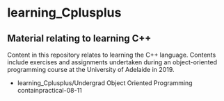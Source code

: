 # learning_Cplusplus
## Material relating to learning C++
Content in this repository relates to learning the C++ language. Contents include exercises and assignments undertaken during an object-oriented programming course at the University of Adelaide in 2019.

- learning_Cplusplus/Undergrad Object Oriented Programming containpractical-08-11
